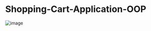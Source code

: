 # Shopping-Cart-Application-OOP


![image](https://user-images.githubusercontent.com/63361851/136696410-b91d370b-22f9-4723-b547-534c0f017717.png)

